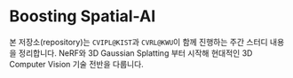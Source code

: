 # Boosting Spatial-AI
본 저장소(repository)는 `CVIPL@KIST`과 `CVRL@KWU`이 함께 진행하는 주간 스터디 내용을 정리합니다. 
NeRF와 3D Gaussian Splatting 부터 시작해 현대적인 3D Computer Vision 기술 전반을 다룹니다. 
